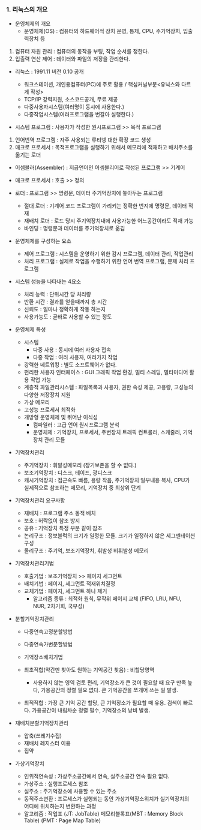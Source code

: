 ### 1. 리눅스의 개요
- 운영체제의 개요
  - 운영체제(OS) : 컴퓨터의 하드웨어적 장치 운영, 통제, CPU, 주기억장치, 입출력장치 등 
1. 컴퓨터 자원 관리 : 컴퓨터의 동작을 부팅, 작업 순서를 정한다.
2. 입출력 연산 제어 : 데이터와 파일의 저장을 관리한다.

- 리눅스 : 1991.11 버전 0.10 공개
  - 워크스테이션, 개인용컴퓨터(PC)에 주로 활용 / 핵심커널부분<유닉스와 다르게 작성>
  - TCP/IP 강력지원, 소스코드공개, 무료 제공
  - 다중사용자시스템(여러명이 동시에 사용한다.)
  - 다중작업시스템(여러프로그램을 번갈아 실행한다.)

- 시스템 프로그램 : 사용자가 작성한 원시프로그램 >> 목적 프로그램 
1. 언어번역 프로그램 : 자주 사용되는 루티넹 대한 확장 코드 생성
2. 매크로 프로세서 : 목적프로그램을 실행하기 위해서 메모리에 적재하고 배치주소를 옮기는 로더

- 어셈블러(Assembler) : 저급언어인 어셈블리어로 작성된 프로그램 >> 기계어
- 매크로 프로세서 : 호출 >> 정의
- 로더 : 프로그램 >> 명령문, 데이터 주기억장치에 놓아두는 프로그램
  - 절대 로더 : 기계어 코드 프로그램이 가리키는 정확한 번지에 명령문, 데이터 적재
  - 재배치 로더 : 로드 당시 주기억장치내에 사용가능한 어느공간이라도 적재 가능
  - 바인딩 : 명령문과 데이터를 주기억장치로 옮김

- 운영체제를 구성하는 요소
  - 제어 프로그램 : 시스템을 운영하기 위한 감시 프로그램, 데이터 관리, 작업관리
  - 처리 프로그램 : 실제로 작업을 수행하기 위한 언어 번역 프로그램, 문제 처리 프로그램

- 시스템 성능을 나타내는 4요소
  - 처리 능력 : 단위시간 당 처리량
  - 반환 시간 : 결과를 얻을때까지 총 시간
  - 신뢰도 : 얼마나 정확하게 작동 하는지 
  - 사용가능도 : 곧바로 사용할 수 있는 정도 

- 운영체제 특성
  - 시스템
    - 다중 사용 : 동시에 여러 사용자 접속
    - 다중 작업 : 여러 사용자, 여러가지 작업
  - 강력한 네트워킹 : 별도 소프트웨어가 없다.
  - 편리한 사용자 인터페이스 :  GUI 그래픽 작업 환경, 멀티 스레딩, 멀티미디어 활용 작업 가능
  - 계층적 파일관리시스템 : 파일목록과 사용자, 권한 속성 제공, 고용량, 고성능의 다양한 저장장치 지원
  - 가상 메모리 
  - 고성능 프로세서 최적화
  - 개방형 운영체제 및 뛰어난 이식성
    - 컴파일러 : 고급 언어 원시프로그램 분석
    - 운영체제 : 기억장치, 프로세서, 주변장치 트래픽 컨트롤러, 스케줄러, 기억장치 관리 모듈

- 기억장치관리
  - 주기억장치 : 휘발성메모리 (장기보존을 할 수 없다.)
  - 보조기억장치 : 디스크, 테이프, 광디스크
  - 캐시기억장치 : 접근속도 빠름, 용량 작음, 주기억장치 일부내용 복사, CPU가 실제적으로 참조하는 메모리, 기억장치 중 최상위 단계

- 기억장치관리 요구사항
  - 재배치 : 프로그램 주소 동적 배치
  - 보호 : 허락없이 참조 방지
  - 공유 : 기억장치 특정 부분 같이 참조
  - 논리구조 : 정보블럭의 크기가 일정한 모듈. 크기가 일정하지 않은 세그멘테이션 구성 
  - 물리구조 : 주기억, 보조기억장치, 휘발성 비휘발성 메모리

- 기억장치관리기법
  - 호출기법 : 보조기억장치 >> 페이지 세그먼트
  - 배치기법 : 페이지, 세그먼트 적재위치결정
  - 교체기법 : 페이지, 세그먼트 하나 제거
    - 알고리즘 종류  : 최적화 원칙, 무작위 페이지 교체 (FIFO, LRU, NFU, NUR, 2차기회, 국부성)

- 분할기억장치관리
  - 다중연속고정분할방법
  - 다중연속가변분할방법
  - 기억장소배치기법

  - 최초적합(약간만 찾아도 원하는 기억공간 찾음) : 비할당영역
    - 사용하지 않는 영역 검토 편리, 기억장소가 큰 것이 필요할 때 요구 만족 높다, 가용공간의 정렬 필요 없다. 큰 기억공간을 쪼개어 쓰는 일 발생.
  - 최적적합 : 가장 큰 기억 공간 할당, 큰 기억장소가 필요할 때 유용. 검색이 빠르다. 가용공간이 내림차순 정렬 필수, 기억장소의 낭비 발생.

- 재배치분할기억장치관리
  - 압축(쓰레기수집)
  - 재배치 레지스터 이용
  - 집약

- 가상기억장치 
  - 인위적연속성 : 가상주소공간에서 연속, 실주소공간 연속 필요 없다. 
  - 가상주소 : 실행프로세스 참조
  - 실주소 : 주기억장소에 사용할 수 있는 주소 
  - 동적주소변환 : 프로세스가 실행되는 동안 가상기억장소위치가 실기억장치의 어디에 위치하는지 변환하는 과정
  - 알고리즘 : 작업표 (JT: JobTable) 메모리블록표(MBT : Memory Block Table) (PMT : Page Map Table)

